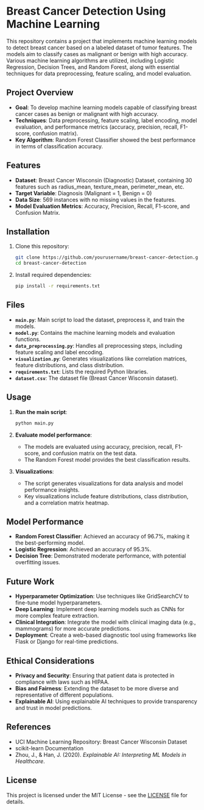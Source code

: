 
# Breast Cancer Detection Using Machine Learning

This repository contains a project that implements machine learning models to detect breast cancer based on a labeled dataset of tumor features. The models aim to classify cases as malignant or benign with high accuracy. Various machine learning algorithms are utilized, including Logistic Regression, Decision Trees, and Random Forest, along with essential techniques for data preprocessing, feature scaling, and model evaluation.

## Project Overview

- **Goal**: To develop machine learning models capable of classifying breast cancer cases as benign or malignant with high accuracy.
- **Techniques**: Data preprocessing, feature scaling, label encoding, model evaluation, and performance metrics (accuracy, precision, recall, F1-score, confusion matrix).
- **Key Algorithm**: Random Forest Classifier showed the best performance in terms of classification accuracy.

## Features

- **Dataset**: Breast Cancer Wisconsin (Diagnostic) Dataset, containing 30 features such as radius_mean, texture_mean, perimeter_mean, etc.
- **Target Variable**: Diagnosis (Malignant = 1, Benign = 0)
- **Data Size**: 569 instances with no missing values in the features.
- **Model Evaluation Metrics**: Accuracy, Precision, Recall, F1-score, and Confusion Matrix.

## Installation

1. Clone this repository:
    ```bash
    git clone https://github.com/yourusername/breast-cancer-detection.git
    cd breast-cancer-detection
    ```

2. Install required dependencies:
    ```bash
    pip install -r requirements.txt
    ```

## Files

- **`main.py`**: Main script to load the dataset, preprocess it, and train the models.
- **`model.py`**: Contains the machine learning models and evaluation functions.
- **`data_preprocessing.py`**: Handles all preprocessing steps, including feature scaling and label encoding.
- **`visualization.py`**: Generates visualizations like correlation matrices, feature distributions, and class distribution.
- **`requirements.txt`**: Lists the required Python libraries.
- **`dataset.csv`**: The dataset file (Breast Cancer Wisconsin dataset).

## Usage

1. **Run the main script**:
    ```bash
    python main.py
    ```

2. **Evaluate model performance**:
   - The models are evaluated using accuracy, precision, recall, F1-score, and confusion matrix on the test data.
   - The Random Forest model provides the best classification results.

3. **Visualizations**:
   - The script generates visualizations for data analysis and model performance insights.
   - Key visualizations include feature distributions, class distribution, and a correlation matrix heatmap.

## Model Performance

- **Random Forest Classifier**: Achieved an accuracy of 96.7%, making it the best-performing model.
- **Logistic Regression**: Achieved an accuracy of 95.3%.
- **Decision Tree**: Demonstrated moderate performance, with potential overfitting issues.

## Future Work

- **Hyperparameter Optimization**: Use techniques like GridSearchCV to fine-tune model hyperparameters.
- **Deep Learning**: Implement deep learning models such as CNNs for more complex feature extraction.
- **Clinical Integration**: Integrate the model with clinical imaging data (e.g., mammograms) for more accurate predictions.
- **Deployment**: Create a web-based diagnostic tool using frameworks like Flask or Django for real-time predictions.

## Ethical Considerations

- **Privacy and Security**: Ensuring that patient data is protected in compliance with laws such as HIPAA.
- **Bias and Fairness**: Extending the dataset to be more diverse and representative of different populations.
- **Explainable AI**: Using explainable AI techniques to provide transparency and trust in model predictions.

## References

- UCI Machine Learning Repository: Breast Cancer Wisconsin Dataset
- scikit-learn Documentation
- Zhou, J., & Han, J. (2020). *Explainable AI: Interpreting ML Models in Healthcare*.

## License

This project is licensed under the MIT License - see the [LICENSE](LICENSE) file for details.
